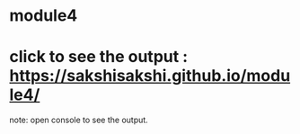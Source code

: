 # module4
# click to see the output : https://sakshisakshi.github.io/module4/
note: open console to see the output.
